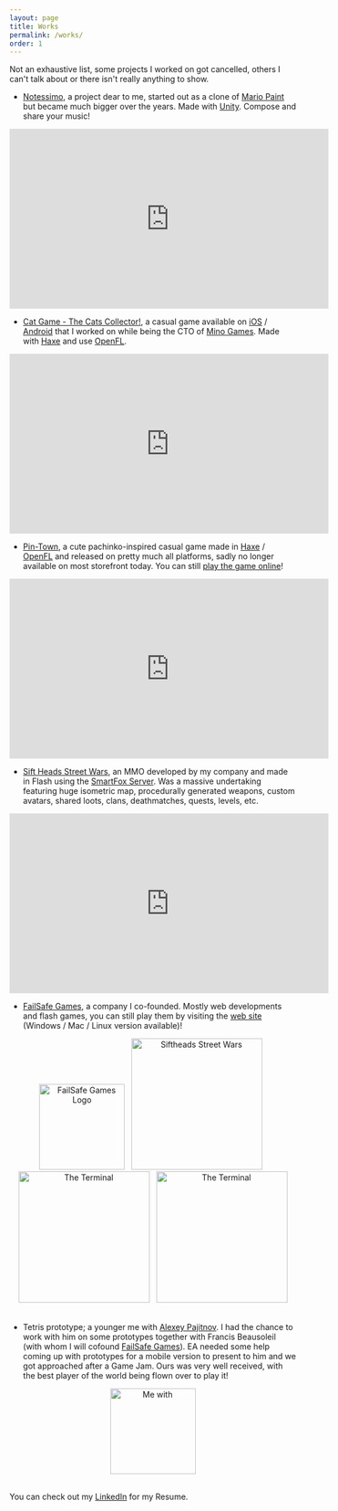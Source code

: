 ```yaml
---
layout: page
title: Works
permalink: /works/
order: 1
---
```


Not an exhaustive list, some projects I worked on got cancelled, others I can't talk about or there isn't really anything to show.

- [Notessimo](https://notessimo.net), a project dear to me, started out as a clone of [Mario Paint](https://en.wikipedia.org/wiki/Mario_Paint) but became much bigger over the years. Made with [Unity](https://unity.com/). Compose and share your music!

<div class="video-container">
<center class="video-wrapper about"><iframe width="560" height="315" src="https://www.youtube.com/embed/LgzixW-kiJw" title="YouTube video player" frameborder="0" allow="accelerometer; autoplay; clipboard-write; encrypted-media; gyroscope; picture-in-picture" allowfullscreen></iframe></center>
</div>

- [Cat Game - The Cats Collector!](https://play.google.com/store/apps/details?id=com.minogames.cats.client&hl=en_CA&gl=US&pli=1), a casual game available on [iOS](https://apps.apple.com/ca/app/cat-game-the-cats-collector/id1125011102) / [Android](https://play.google.com/store/apps/details?id=com.minogames.cats.client&hl=en_CA&gl=US&pli=1) that I worked on while being the CTO of [Mino Games](https://www.minogames.com/). Made with [Haxe](https://haxe.org/) and use [OpenFL](https://www.openfl.org/).

<div class="video-container">
<center class="video-wrapper about"><iframe width="560" height="315" src="https://www.youtube.com/embed/N2-5lLNVcJw" title="YouTube video player" frameborder="0" allow="accelerometer; autoplay; clipboard-write; encrypted-media; gyroscope; picture-in-picture" allowfullscreen></iframe></center>
</div>

- [Pin-Town](https://www.pin-town.com/), a cute pachinko-inspired casual game made in [Haxe]() / [OpenFL](https://www.openfl.org/) and released on pretty much all platforms, sadly no longer available on most storefront today. You can still [play the game online](https://www.failsafegames.com/builds/builds/PinTown/release/latest/html5_run/)!

<div class="video-container">
<center class="video-wrapper about"><iframe width="560" height="315" src="https://www.youtube.com/embed/opXPIII2tpI" title="YouTube video player" frameborder="0" allow="accelerometer; autoplay; clipboard-write; encrypted-media; gyroscope; picture-in-picture" allowfullscreen></iframe></center>
</div>

- [Sift Heads Street Wars](https://www.youtube.com/watch?v=fgWPBFU2oiM&list=PL9F427A0320D2ABC9&index=1), an MMO developed by my company and made in Flash using the [SmartFox Server](https://www.smartfoxserver.com/). Was a massive undertaking featuring huge isometric map, procedurally generated weapons, custom avatars, shared loots, clans, deathmatches, quests, levels, etc.

<div class="video-container">
<center class="video-wrapper about"><iframe width="560" height="315" src="https://www.youtube.com/embed/fgWPBFU2oiM" title="YouTube video player" frameborder="0" allow="accelerometer; autoplay; clipboard-write; encrypted-media; gyroscope; picture-in-picture" allowfullscreen></iframe></center>
</div>

- [FailSafe Games](https://failsafegames.com), a company I co-founded. Mostly web developments and flash games, you can still play them by visiting the [web site](https://failsafegames.com) (Windows / Mac / Linux version available)!

<center class="images">
<a href="https://www.youtube.com/user/failsafegames/featured" target="_blank"><img src="https://cdn.notessimo.com/misc/blog/failsafe.svg" alt="FailSafe Games Logo" height="150"/></a>&nbsp;&nbsp;
<a href="https://www.failsafegames.com/play_sh.html" target="_blank"><img src="https://www.failsafegames.com/images/game_siftheads.jpg" alt="Siftheads Street Wars" width="230"/></a>&nbsp;&nbsp;
<a href="https://www.failsafegames.com/play_terminal.html" target="_blank"><img src="https://www.failsafegames.com/images/game_terminal.jpg" alt="The Terminal" width="230"/></a>&nbsp;&nbsp;
<a href="https://www.failsafegames.com/play_bobsicle.html" target="_blank"><img src="https://www.failsafegames.com/images/game_bobsicle.jpg" alt="The Terminal" width="230"/></a><br/><br/>
</center>

- Tetris prototype; a younger me with [Alexey Pajitnov](https://en.wikipedia.org/wiki/Alexey_Pajitnov). I had the chance to work with him on some prototypes together with Francis Beausoleil (with whom I will cofound [FailSafe Games](https://failsafegames.com)). EA needed some help coming up with prototypes for a mobile version to present to him and we got approached after a Game Jam. Ours was very well received, with the best player of the world being flown over to play it!

<center class="images">
<a href="https://cdn.notessimo.com/misc/blog/tetris.jpg" target="_blank"><img src="https://cdn.notessimo.com/misc/blog/tetris3.jpg" alt="Me with " height="150"/></a><br/><br/>
</center>

You can check out my [LinkedIn](https://www.linkedin.com/in/jeandenisboivin/?locale=en_US) for my Resume.